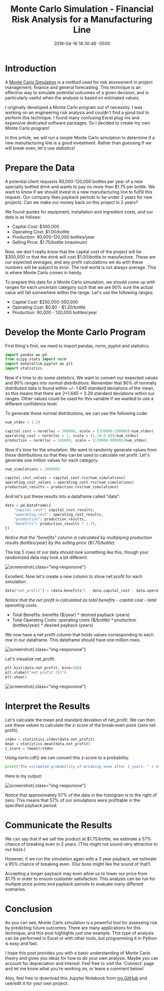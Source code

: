 ﻿---
layout: post
title:  "Monte Carlo Simulation - Financial Risk Analysis for a Manufacturing Line"
date:   2019-04-16 18:30:46 -0500
categories: python tutorials
tags: monte carlo simulation method analysis statistics engineering equipment payback project
comments: true
---

Introduction
===============

A [Monte Carlo Simulation](https://en.wikipedia.org/wiki/Monte_Carlo_method) is a method used for risk assessment
in project management, finance and general forecasting.  This technique is an effective way to simulate potential 
outcomes of a given decision, and is particularly useful when the analysis is based on estimated values.

I originally developed a Monte Carlo program out of necessity. I was working on an engineering risk analysis and couldn't 
find a good tool to perform this technique. I found many confusing Excel plug-ins and expensive dedicated software packages.
So I decided to create my own Monte Carlo program!

In this article, we will run a simple Monte Carlo simulation to determine if a new manufacturing line is a good investment.
Rather than guessing if we will break even, let's use statistics!



Prepare the Data
======================

A potential client requests 90,000-120,000 bottles per year of a new specialty bottled drink and wants to pay no more than
$1.75 per bottle.  We want to know if we should invest in a new manufacturing line to fulfill this request.  Our company 
likes payback periods to be under 2 years for new projects. Can we make our money back on this project in 2 years?

We found quotes for equipment, installation and ingredient costs, and our data is as follows:
- Capital Cost:		$300,000
- Operating Cost:	$1.00/bottle
- Production:		90,000-120,000 bottles/year
- Selling Price:	$1.75/bottle (maximum)

Now, we don't really *know* that the capital cost of the project will be $300,000 or that the drink will cost $1.00/bottle to
manufacture.  These are our expected *averages*, and any profit calculations we do with these numbers will be subject to 
error.  The real world is not always average.  This is where Monte Carlo comes in handy.

To prepare this data for a Monte Carlo simulation, we should come up with ranges for each uncertain category such that we 
are 90% sure the actual value will fall somewhere within the range.  Let's use the following ranges:
- Capital Cost:		$250,000-350,000
- Operating Cost:	$0.80 - $1.20/bottle
- Production:		90,000 - 120,000 bottles/year



Develop the Monte Carlo Program
===============================

First thing's first, we need to import pandas, norm, pyplot and statistics.

``` python
import pandas as pd
from scipy.stats import norm
import matplotlib.pyplot as plt
import statistics
```
Now it's time to do some statistics.  We want to convert our expected values and 90% ranges into *normal
distributions*.  Remember that 90% of normally distributed data is found within +/- 1.645 standard deviations of the
mean, so this means that there are 2*1.645 = 3.29 standard deviations within our ranges.  Other values could be used
for this variable if we wanted to use a different confidence level.


To generate these normal distributions, we can use the following code:

``` python
num_stdev = 3.29

capital_cost = norm(loc = 300000, scale = (350000-250000)/num_stdev)
operating_cost = norm(loc = 1, scale = (1.20-0.80)/num_stdev)
production = norm(loc = 105000, scale = (120000-90000)/num_stdev)
```

Now it's time for the simulation.  We want to randomly generate values from these distributions so that they can be 
used to calculate net profit.  Let's generate one million values for each category.

``` python
num_simulations = 1000000

capital_cost_values = capital_cost.rvs(num_simulations)
operating_cost_values = operating_cost.rvs(num_simulations)
production_results = production.rvs(num_simulations)
```
And let's put these results into a dataframe called "data":

``` python
data = pd.DataFrame({
    "capital_cost": capital_cost_results,
    "operating_cost": operating_cost_results,
    "production": production_results,
    "benefits": production_results * 1.75,
})
```
*Notice that the "benefits" column is calculated by multiplying production results (bottles/year) by the selling price
($1.75/bottle).* 

The top 5 rows of our data should look something like this, though your randomized data may look a bit different:

![screenshot](/photos/montecarlo1.PNG){:class="img-responsive"}

Excellent.  Now let's create a new column to show net profit for each simulation.

``` python
data["net_profit"] = (data.benefits*2 - data.capital_cost - data.operating_cost*data.production*2)
```

*Notice that the net profit is calculated as total benefits - capital cost - total operating costs.*
- Total Benefits: benefits ($/year) * desired payback (years)
- Total Operating Costs: operating costs ($/bottle) * production (bottles/year) * desired payback (years)

We now have a net profit column that holds values corresponding to each row in our dataframe. This dataframe should
have one million rows.

![screenshot](/photos/montecarlo2.PNG){:class="img-responsive"}

Let's visualize net_profit.

``` python
plt.hist(data.net_profit, bins=100)
plt.xlabel("net profit ($)")
plt.show()
```
![screenshot](/photos/montecarlo3.PNG){:class="img-responsive"}


Interpret the Results
===============================

Let's calculate the mean and standard deviation of net_profit.  We can then use these values to calculate the 
z-score of the break-even point (zero net profit).

``` python
stdev = statistics.stdev(data.net_profit)
mean = statistics.mean(data.net_profit)
z_score = (mean)/stdev
```
Using norm.cdf() we can convert this z-score to a probability.

``` python
print("The estimated probability of breaking even after 2 years: " + str(norm.cdf(z_score)))
```
Here is my output:

![screenshot](/photos/montecarlo4.PNG){:class="img-responsive"}

Notice that approximately 57% of the data in the histogram is to the right of zero.  This means that 57% of our 
simulations were profitable in the specified payback period.


Communicate the Results
===============================

We can say that if we sell the product at $1.75/bottle, we estimate a 57% chance of breaking even in
2 years. (This might not sound very attractive to our boss.)  

However, if we run the simulation again with a 3 year payback, we estimate a 95% chance of breaking even. 
(Our boss might like the sound of that!)  

Accepting a longer payback may even allow us to lower our price from $1.75 in order to ensure customer satisfaction. 
This analysis can be run for multiple price points and payback periods to evaluate many different scenarios. 


Conclusion
=================

As you can see, Monte Carlo simulation is a powerful tool for assessing risk by predicting future outcomes. 
There are many applications for this technique, and this post highlights just one example. This type of analysis
can be performed in Excel or with other tools, but programming it in Python is easy and fast. 

I hope this post provides you with a basic understanding of Monte Carlo theory and gives you ideas for how to do 
your own analysis. Maybe you can account for depreciation and interest. Feel free to visit the 'Connect' page and let me
know what you're working on, or leave a comment below!

Also, feel free to download this Jupyter Notebook from [my GitHub](https://github.com/justinbrinkman/applypython) and use/edit 
it for your own project.
